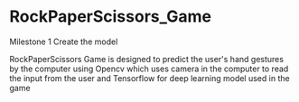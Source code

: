# RockPaperScissors_Game
Milestone 1 Create the model

RockPaperScissors Game is designed to predict the user's hand gestures by the computer using Opencv which uses camera in the computer to read the input from the user and Tensorflow for deep learning model used in the game

